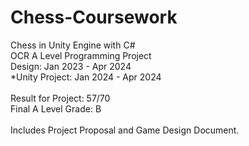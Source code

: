# Chess-Coursework
Chess in Unity Engine with C#<br/>OCR A Level Programming Project<br/>Design: Jan 2023 - Apr 2024<br/>*Unity Project: Jan 2024 - Apr 2024<br/><br/>Result for Project: 57/70<br/>Final A Level Grade: B<br/><br/>Includes Project Proposal and Game Design Document.

